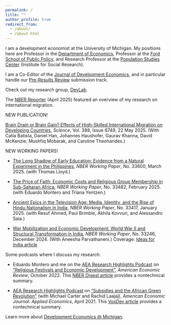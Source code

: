 ```yaml
---
permalink: /
title: ""
author_profile: true
redirect_from: 
  - /about/
  - /about.html
---
```


I am a development economist at the University of Michigan. My positions here are Professor in the [Department of Economics](https://lsa.umich.edu/econ), Professor at the [Ford School of Public Policy](https://fordschool.umich.edu/), and Research Professor at the [Population Studies Center](https://psc.isr.umich.edu/) (Institute for Social Research).

I am a Co-Editor of the [Journal of Development Economics](https://www.sciencedirect.com/journal/journal-of-development-economics), and in particular handle our [Pre-Results Review](https://jdepreresults.org/) submission track.

Check out my research group, [DevLab](https://deanyang-econ.github.io/deanyang/devlab/).

The [NBER Reporter](https://www.nber.org/reporter/2025number1/international-migration-remittances-and-economic-development) (April 2025) featured an overview of my research on international migration. 

NEW PUBLICATION!

[Brain Drain or Brain Gain? Effects of High-Skilled International Migration on Developing Countries](/deanyang/files/batista-han-haushofer-khanna-mckenzie-mobarak-theoharides-yang-2025science-braingain.pdf), _Science_, Vol. 388, Issue 6749, 22 May 2025. (With Catia Batista, Daniel Han, Johannes Haushofer, Gaurav Khanna, David McKenzie, Mushfiq Mobarak, and Caroline Theoharides.)

NEW WORKING PAPERS!
* [The Long Shadow of Early Education: Evidence from a Natural Experiment in the Philippines](https://www.nber.org/papers/w33600), _NBER Working Paper_, No. 33600, March 2025. (with Thomas Lloyd.)

* [The Price of Faith: Economic Costs and Religious Group Membership in Sub-Saharan Africa](https://www.nber.org/papers/w33482), _NBER Working Paper_, No. 33482, February 2025. (with Eduardo Montero and Triana Yentzen.)

* [Ancient Epics in the Television Age: Media, Identity, and the Rise of Hindu Nationalism in India](https://www.nber.org/papers/w33417), _NBER Working Paper_, No. 33417, January 2025. (with Resuf Ahmed, Paul Brimble, Akhila Kovvuri, and Alessandro Saia.)

* [War Mobilization and Economic Development: World War II and Structural Transformation in India](https://www.nber.org/papers/w33246), _NBER Working Paper_, No. 33246, December 2024. (With Aneesha Parvathaneni.) 
     Coverage: [Ideas for India article](https://ideasforindia.in/topics/productivity-innovation/wartime-mobilisation-and-economic-development-in-india.html)

Some podcasts where I discuss my research:

- Eduardo Montero and me on the [AEA Research Highlights Podcast](https://www.aeaweb.org/research/religious-festivals-development-mexico) on [“Religious Festivals and Economic Development”](https://pubs.aeaweb.org/doi/pdfplus/10.1257/aer.20211094), *American Economic Review*, October 2022. This [NBER Digest article](https://www.nber.org/digest-202108/religious-festivals-agriculture-and-economic-progress-mexico) provides a nontechnical summary.

- [AEA Research Highlights Podcast](https://www.aeaweb.org/research/dean-yang-africa-green-revolution) on [“Subsidies and the African Green Revolution”](https://www.aeaweb.org/articles?id=10.1257/app.20190396&&from=f) (with Michael Carter and Rachid Laajaj), *American Economic Journal: Applied Economics*, April 2021. This [VoxDev article](https://voxdev.org/topic/agriculture/temporary-agricultural-input-subsidies-have-lasting-impacts-mozambique-experiment) provides a nontechnical summary.

Learn more about [Development Economics @ Michigan](https://devecon.umich.edu).